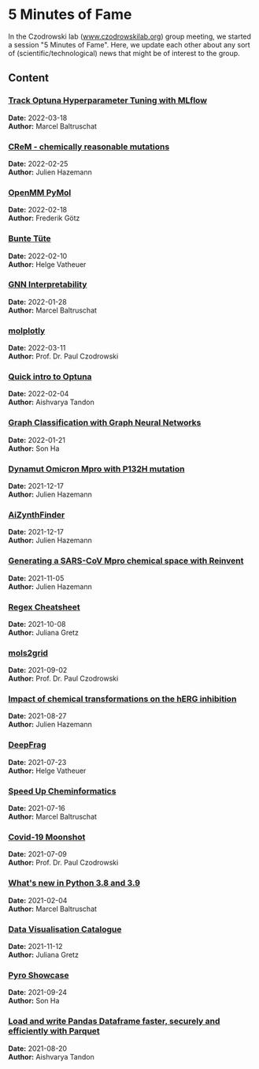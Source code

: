 # 5 Minutes of Fame

In the Czodrowski lab (www.czodrowskilab.org) group meeting, we started a session "5 Minutes of Fame". Here, we update each other about any sort of (scientific/technological) news that might be of interest to the group.

## Content

### [Track Optuna Hyperparameter Tuning with MLflow](2022_03_18-Baltruschat-Optuna_with_MLflow.ipynb)
**Date:** 2022-03-18<br>
**Author:** Marcel Baltruschat

### [CReM - chemically reasonable mutations](2022_02_25-Hazemann-CReM.ipynb)
**Date:** 2022-02-25<br>
**Author:** Julien Hazemann

### [OpenMM PyMol](2022_02_18-Goetz-OpenMM_PyMol.ipynb)
**Date:** 2022-02-18<br>
**Author:** Frederik Götz

### [Bunte Tüte](2022_02_10-Vatheuer_BunteTuete.ipynb)
**Date:** 2022-02-10<br>
**Author:** Helge Vatheuer

### [GNN Interpretability](2022_01_28-Baltruschat-GNN_Interpretability.ipynb)
**Date:** 2022-01-28<br>
**Author:** Marcel Baltruschat

### [molplotly](2022-03-11_Czodrowski_molplotly.ipynb)
**Date:** 2022-03-11<br>
**Author:** Prof. Dr. Paul Czodrowski

### [Quick intro to Optuna](2022-02-04-Tandon-QuickIntroOptuna.ipynb)
**Date:** 2022-02-04<br>
**Author:** Aishvarya Tandon

### [Graph Classification with Graph Neural Networks](2022-01-21-Ha-PyG_Graph_Classification.ipynb)
**Date:** 2022-01-21<br>
**Author:** Son Ha

### [Dynamut Omicron Mpro with P132H mutation](2021_12_17-Hazemann-Dynamut_Omicron_Mpro_with_P132H_mutation.ipynb)
**Date:** 2021-12-17<br>
**Author:** Julien Hazemann

### [AiZynthFinder](2021_12_17-Hazemann-AiZynthFinder.ipynb)
**Date:** 2021-12-17<br>
**Author:** Julien Hazemann

### [Generating a SARS-CoV Mpro chemical space with Reinvent](2021_11_05-Hazemann-Reinvent_SARS_CoV_2_Mpro.ipynb)
**Date:** 2021-11-05<br>
**Author:** Julien Hazemann

### [Regex Cheatsheet](2021_10_08-gretz-regex_cheatsheet.ipynb)
**Date:** 2021-10-08<br>
**Author:** Juliana Gretz

### [mols2grid](2021_09_02-czodrowski-mols2grid.ipynb)
**Date:** 2021-09-02<br>
**Author:** Prof. Dr. Paul Czodrowski

### [Impact of chemical transformations on the hERG inhibition](2021_08_27-Hazemann-hERG_MMP_analysis_with_Knime.ipynb)
**Date:** 2021-08-27<br>
**Author:** Julien Hazemann

### [DeepFrag](2021_07_23-Vatheuer-DeepFrag.ipynb)
**Date:** 2021-07-23<br>
**Author:** Helge Vatheuer

### [Speed Up Cheminformatics](2021_07_16-Baltruschat-speed_up_cheminformatics.ipynb)
**Date:** 2021-07-16<br>
**Author:** Marcel Baltruschat

### [Covid-19 Moonshot](2021_07_09-czodrowski-covid19moonshotresources.ipynb)
**Date:** 2021-07-09<br>
**Author:** Prof. Dr. Paul Czodrowski

### [What's new in Python 3.8 and 3.9](2021_02_04-baltruschat-whats_new_in_python.ipynb)
**Date:** 2021-02-04<br>
**Author:** Marcel Baltruschat

### [Data Visualisation Catalogue](2021-11-12-Gretz-Datavisualisation.ipynb)
**Date:** 2021-11-12<br>
**Author:** Juliana Gretz

### [Pyro Showcase](2021-09-24_Ha_Pyro_Showcase.ipynb)
**Date:** 2021-09-24<br>
**Author:** Son Ha

### [Load and write Pandas Dataframe faster, securely and efficiently with Parquet](2021-08-20-Tandon-Load_and_write_Pandas_Dataframe_faster_securely_and_efficiently_with_Parquet.ipynb)
**Date:** 2021-08-20<br>
**Author:** Aishvarya Tandon
